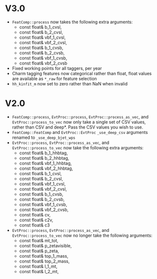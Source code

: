 # V3.0

- `FeatComp::process` now takes the following extra arguments:
	- const float& b_1_cvsl,
	- const float& b_2_cvsl,
	- const float& vbf_1_cvsl,
	- const float& vbf_2_cvsl,
	- const float& b_1_cvsb,
	- const float& b_2_cvsb,
	- const float& vbf_1_cvsb,
	- const float& vbf_2_cvsb
- Fixed working points for all taggers, per year
- Charm tagging features now categorical rather than float, float values are available as `*_raw` for feature selection
- `hh_kinfit_m` now set to zero rather than NaN when invalid

# V2.0
- `FeatComp::process`, `EvtProc::process`, `EvtProc::process_as_vec`, and `EvtProc::process_to_vec` now only take a single set of CSV values, rather than CSV and deep*. Pass the CSV values you wish to use. 
- `FeatComp::FeatComp` and `EvtProc::EvtProc` `_use_deep_csv` arguments renamed to `_use_deep_bjet_wps`
- `EvtProc::process`, `EvtProc::process_as_vec`, and `EvtProc::process_to_vec` now take the following extra arguments:
    - const float& b_1_hhbtag,
	- const float& b_2_hhbtag,
	- const float& vbf_1_hhbtag,
	- const float& vbf_2_hhbtag,
    - const float& b_1_cvsl,
	- const float& b_2_cvsl,
	- const float& vbf_1_cvsl,
	- const float& vbf_2_cvsl,
	- const float& b_1_cvsb,
	- const float& b_2_cvsb,
	- const float& vbf_1_cvsb,
	- const float& vbf_2_cvsb,
    - const float& cv,
	- const float& c2v,
	- const float& c3
- `EvtProc::process`, `EvtProc::process_as_vec`, and `EvtProc::process_to_vec` now no longer take the following arguments:
	- const float& mt_tot,
    - const float& p_zetavisible,
    - const float& p_zeta,
    - const float& top_1_mass,
    - const float& top_2_mass,
    - const float& l_1_mt,
    - const float& l_2_mt,
